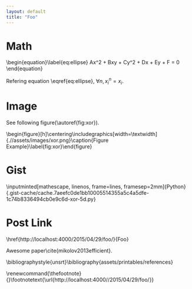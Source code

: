 ```yaml
---
layout: default
title: "Foo"
---
```


# Math
\begin{equation}\label{eq:ellipse}
Ax^2 + Bxy + Cy^2 + Dx + Ey + F = 0
\end{equation}

Refering equation \eqref{eq:ellipse},  $\forall n, x_i^n = x_i$.

# Image

See following figure(\autoref{fig:xor}).

\begin{figure}[h]\centering\includegraphics[width=\textwidth]{.//assets/images/xor.png}\caption{Figure Example}\label{fig:xor}\end{figure}


# Gist

\inputminted[mathescape, linenos, frame=lines, framesep=2mm]{Python}{.gist-cache/cache.7aeefc0de1bb10005514355a5c4a5dfe-1c74b8336494cb0e9c6d-xor-5d.py}

# Post Link

\href{http://localhost:4000/2015/04/29/foo/}{Foo}

Awesome paper\cite{mikolov2013efficient}.



\bibliographystyle{unsrt}\bibliography{assets/printables/references}

\renewcommand{\thefootnote}{}\footnotetext{\url{http://localhost:4000//2015/04/29/foo/}}
